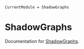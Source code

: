 ```@meta
CurrentModule = ShadowGraphs
```

# ShadowGraphs

Documentation for [ShadowGraphs](https://github.com/SuperGrobi/ShadowGraphs.jl).